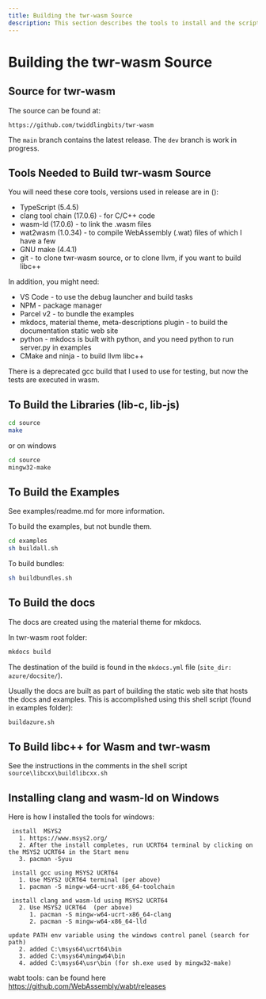 ```yaml
---
title: Building the twr-wasm Source
description: This section describes the tools to install and the scripts to use, in order to build the twr-wasm source, examples, and docs
---
```


# Building the twr-wasm Source
## Source for twr-wasm
The source can be found at:

~~~
https://github.com/twiddlingbits/twr-wasm
~~~

The `main` branch contains the latest release.  The `dev` branch is work in progress.

## Tools Needed to Build twr-wasm Source
You will need these core tools, versions used in release are in ():

- TypeScript (5.4.5)
- clang tool chain (17.0.6) - for C/C++ code
- wasm-ld (17.0.6) - to link the .wasm files
- wat2wasm (1.0.34) - to compile WebAssembly (.wat) files of which I have a few 
- GNU make (4.4.1)
- git - to clone twr-wasm source, or to clone llvm, if you want to build libc++

In addition, you might need:

- VS Code - to use the debug launcher and build tasks
- NPM - package manager
- Parcel v2 - to bundle the examples
- mkdocs, material theme, meta-descriptions plugin - to build the documentation static web site
- python - mkdocs is built with python, and you need python to run server.py in examples
- CMake and ninja - to build llvm libc++

There is a deprecated gcc build that I used to use for testing, but now the tests are executed in wasm.

## To Build the Libraries (lib-c, lib-js)

~~~sh
cd source
make
~~~
or on windows
~~~sh
cd source
mingw32-make
~~~

## To Build the Examples

See examples/readme.md for more information.

To build the examples, but not bundle them. 
~~~sh
cd examples
sh buildall.sh
~~~

To build bundles:
~~~sh
sh buildbundles.sh
~~~

## To Build the docs
The docs are created using the material theme for mkdocs.

In twr-wasm root folder:

~~~sh
mkdocs build
~~~

The destination of the build is found in the `mkdocs.yml` file (`site_dir: azure/docsite/`).

Usually the docs are built as part of building the static web site that hosts the docs and examples.  This is accomplished using this shell script (found in examples folder):
~~~sh
buildazure.sh
~~~

## To Build libc++ for Wasm and twr-wasm

See the instructions in the comments in the shell script `source\libcxx\buildlibcxx.sh`

## Installing clang and wasm-ld on Windows

Here is how I installed the tools for windows: 

~~~
 install  MSYS2 
   1. https://www.msys2.org/
   2. After the install completes, run UCRT64 terminal by clicking on the MSYS2 UCRT64 in the Start menu
   3. pacman -Syuu

 install gcc using MSYS2 UCRT64
   1. Use MSYS2 UCRT64 terminal (per above)
   1. pacman -S mingw-w64-ucrt-x86_64-toolchain

 install clang and wasm-ld using MSYS2 UCRT64
   2. Use MSYS2 UCRT64  (per above)
      1. pacman -S mingw-w64-ucrt-x86_64-clang
      2. pacman -S mingw-w64-x86_64-lld

update PATH env variable using the windows control panel (search for path)
   2. added C:\msys64\ucrt64\bin 
   3. added C:\msys64\mingw64\bin 
   4. added C:\msys64\usr\bin (for sh.exe used by mingw32-make)
~~~
  
wabt tools: 
can be found here https://github.com/WebAssembly/wabt/releases 
